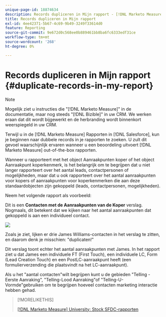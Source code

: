 ```yaml
---
unique-page-id: 18874634
description: Records dupliceren in Mijn rapport - [!DNL Marketo Measure]
title: Records dupliceren in Mijn rapport
exl-id: 4ee42371-5b67-4c69-9b49-3249f33614d0
feature: Reporting
source-git-commit: 9e672d0c568ee0b889461bb8ba6fc6333edf31ce
workflow-type: tm+mt
source-wordcount: '268'
ht-degree: 0%

---
```


# Records dupliceren in Mijn rapport {#duplicate-records-in-my-report}

>[!NOTE]
>
>Mogelijk ziet u instructies die &quot;[!DNL Marketo Measure]&quot; in de documentatie, maar nog steeds &quot;[!DNL Bizible]&quot; in uw CRM. We werken eraan dat dit wordt bijgewerkt en de herbranding wordt binnenkort weerspiegeld in uw CRM.

Terwijl u in de [!DNL Marketo Measure] Rapporten in [!DNL Salesforce], kun je beginnen naar dubbele records in je rapporten te zoeken. U zult dit gevoel waarschijnlijk ervaren wanneer u een beoordeling uitvoert [!DNL Marketo Measure] out-of-the-box rapporten.

Wanneer u rapporteert met het object Aanraakpunten koper of het object Aanraakpunt koperkenmerk, is het belangrijk om te begrijpen dat u niet langer rapporteert over het aantal leads, contactpersonen of mogelijkheden, maar dat u ook rapporteert over het aantal aanraakpunten voor kopers of aanraakpunten voor koperkenmerken die aan deze standaardobjecten zijn gekoppeld (leads, contactpersonen, mogelijkheden).

Neem het volgende rapport als voorbeeld:

Dit is een **Contacten met de Aanraakpunten van de Koper** verslag. Nogmaals, dit betekent dat we kijken naar het aantal aanraakpunten dat gekoppeld is aan een individueel contact.

![](assets/1.gif)

Zoals je ziet, lijken er drie James Williams-contacten in het verslag te zitten, en daarom denk je misschien: &quot;duplicaten!&quot;

Dit verslag toont echter het aantal aanraakpunten met James. In het rapport ziet u dat James een individuele FT (First Touch), een individuele LC, Form (Lead Creation Touch) en een PostLC-aanraakpunt heeft (een formulierverzending die plaatsvindt na het LC-aanraakpunt).

Als u het &quot;aantal contacten&quot;wilt begrijpen kunt u de gebieden &quot;Telling - Eerste Aanraking&quot;, &quot;Telling-Lood Aanraking&quot;of &quot;Telling-U-Vormde&quot;gebruiken om te begrijpen hoeveel contacten marketing interactie hebben gehad.

>[!MORELIKETHIS]
>
>[[!DNL Marketo Measure] University: Stock SFDC-rapporten](https://universityonline.marketo.com/courses/bizible-fundamentals-bizible-102/#/page/5c5cb68dfb384d0c9fb96cc4)
